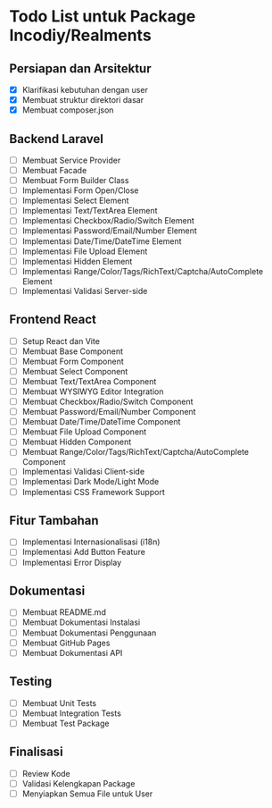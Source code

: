 # Todo List untuk Package Incodiy/Realments

## Persiapan dan Arsitektur
- [x] Klarifikasi kebutuhan dengan user
- [x] Membuat struktur direktori dasar
- [x] Membuat composer.json

## Backend Laravel
- [ ] Membuat Service Provider
- [ ] Membuat Facade
- [ ] Membuat Form Builder Class
- [ ] Implementasi Form Open/Close
- [ ] Implementasi Select Element
- [ ] Implementasi Text/TextArea Element
- [ ] Implementasi Checkbox/Radio/Switch Element
- [ ] Implementasi Password/Email/Number Element
- [ ] Implementasi Date/Time/DateTime Element
- [ ] Implementasi File Upload Element
- [ ] Implementasi Hidden Element
- [ ] Implementasi Range/Color/Tags/RichText/Captcha/AutoComplete Element
- [ ] Implementasi Validasi Server-side

## Frontend React
- [ ] Setup React dan Vite
- [ ] Membuat Base Component
- [ ] Membuat Form Component
- [ ] Membuat Select Component
- [ ] Membuat Text/TextArea Component
- [ ] Membuat WYSIWYG Editor Integration
- [ ] Membuat Checkbox/Radio/Switch Component
- [ ] Membuat Password/Email/Number Component
- [ ] Membuat Date/Time/DateTime Component
- [ ] Membuat File Upload Component
- [ ] Membuat Hidden Component
- [ ] Membuat Range/Color/Tags/RichText/Captcha/AutoComplete Component
- [ ] Implementasi Validasi Client-side
- [ ] Implementasi Dark Mode/Light Mode
- [ ] Implementasi CSS Framework Support

## Fitur Tambahan
- [ ] Implementasi Internasionalisasi (i18n)
- [ ] Implementasi Add Button Feature
- [ ] Implementasi Error Display

## Dokumentasi
- [ ] Membuat README.md
- [ ] Membuat Dokumentasi Instalasi
- [ ] Membuat Dokumentasi Penggunaan
- [ ] Membuat GitHub Pages
- [ ] Membuat Dokumentasi API

## Testing
- [ ] Membuat Unit Tests
- [ ] Membuat Integration Tests
- [ ] Membuat Test Package

## Finalisasi
- [ ] Review Kode
- [ ] Validasi Kelengkapan Package
- [ ] Menyiapkan Semua File untuk User
